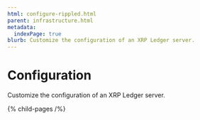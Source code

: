 ```yaml
---
html: configure-rippled.html
parent: infrastructure.html
metadata:
  indexPage: true
blurb: Customize the configuration of an XRP Ledger server.
---
```

# Configuration

Customize the configuration of an XRP Ledger server.

{% child-pages /%}
